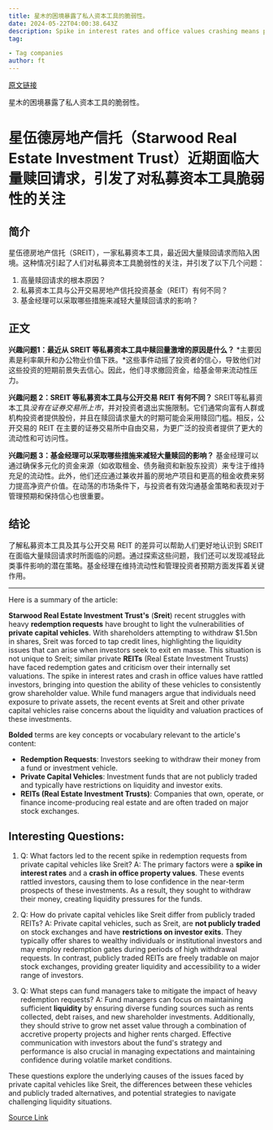 ```yaml
---
title: 星木的困境暴露了私人资本工具的脆弱性。
date: 2024-05-22T04:00:38.643Z
description: Spike in interest rates and office values crashing means property funds have rattled antsy holders
tag: 

- Tag companies
author: ft
---
```


[原文链接](https://ft.com/content/0368b541-d5ea-4043-91bd-13059d8e194a)

星木的困境暴露了私人资本工具的脆弱性。

# 星伍德房地产信托（Starwood Real Estate Investment Trust）近期面临大量赎回请求，引发了对私募资本工具脆弱性的关注

## 简介
星伍德房地产信托（SREIT），一家私募资本工具，最近因大量赎回请求而陷入困境。这种情况引起了人们对私募资本工具脆弱性的关注，并引发了以下几个问题：

1. 高量赎回请求的根本原因？
2. 私募资本工具与公开交易房地产信托投资基金（REIT）有何不同？
3. 基金经理可以采取哪些措施来减轻大量赎回请求的影响？

## 正文
**兴趣问题1：最近从 SREIT 等私募资本工具中赎回量激增的原因是什么？**
   *主要因素是利率飙升和办公物业价值下跌。*这些事件动摇了投资者的信心，导致他们对这些投资的短期前景失去信心。因此，他们寻求撤回资金，给基金带来流动性压力。

**兴趣问题 2：SREIT 等私募资本工具与公开交易 REIT 有何不同？**
   SREIT等私募资本工具*没有在证券交易所上市*，并对投资者退出实施限制。它们通常向富有人群或机构投资者提供股份，并且在赎回请求量大的时期可能会采用赎回门槛。相反，公开交易的 REIT 在主要的证券交易所中自由交易，为更广泛的投资者提供了更大的流动性和可访问性。

**兴趣问题 3：基金经理可以采取哪些措施来减轻大量赎回的影响？**
   基金经理可以通过确保多元化的资金来源（如收取租金、债务融资和新股东投资）来专注于维持充足的流动性。此外，他们还应通过兼收并蓄的房地产项目和更高的租金收费来努力提高净资产价值。在动荡的市场条件下，与投资者有效沟通基金策略和表现对于管理预期和保持信心也很重要。

## 结论
了解私募资本工具及其与公开交易 REIT 的差异可以帮助人们更好地认识到 SREIT 在面临大量赎回请求时所面临的问题。通过探索这些问题，我们还可以发现减轻此类事件影响的潜在策略。基金经理在维持流动性和管理投资者预期方面发挥着关键作用。


---

Here is a summary of the article: 

**Starwood Real Estate Investment Trust's** (**Sreit**) recent struggles with heavy **redemption requests** have brought to light the vulnerabilities of **private capital vehicles**. With shareholders attempting to withdraw $1.5bn in shares, Sreit was forced to tap credit lines, highlighting the liquidity issues that can arise when investors seek to exit en masse. This situation is not unique to Sreit; similar private **REITs** (Real Estate Investment Trusts) have faced redemption gates and criticism over their internally set valuations. The spike in interest rates and crash in office values have rattled investors, bringing into question the ability of these vehicles to consistently grow shareholder value. While fund managers argue that individuals need exposure to private assets, the recent events at Sreit and other private capital vehicles raise concerns about the liquidity and valuation practices of these investments. 

**Bolded** terms are key concepts or vocabulary relevant to the article's content:

- **Redemption Requests**: Investors seeking to withdraw their money from a fund or investment vehicle. 
- **Private Capital Vehicles**: Investment funds that are not publicly traded and typically have restrictions on liquidity and investor exits. 
- **REITs (Real Estate Investment Trusts)**: Companies that own, operate, or finance income-producing real estate and are often traded on major stock exchanges. 

## Interesting Questions:

1. Q: What factors led to the recent spike in redemption requests from private capital vehicles like Sreit? 
   A: The primary factors were a **spike in interest rates** and a **crash in office property values**. These events rattled investors, causing them to lose confidence in the near-term prospects of these investments. As a result, they sought to withdraw their money, creating liquidity pressures for the funds. 

2. Q: How do private capital vehicles like Sreit differ from publicly traded REITs? 
   A: Private capital vehicles, such as Sreit, are **not publicly traded** on stock exchanges and have **restrictions on investor exits**. They typically offer shares to wealthy individuals or institutional investors and may employ redemption gates during periods of high withdrawal requests. In contrast, publicly traded REITs are freely tradable on major stock exchanges, providing greater liquidity and accessibility to a wider range of investors. 

3. Q: What steps can fund managers take to mitigate the impact of heavy redemption requests? 
   A: Fund managers can focus on maintaining sufficient **liquidity** by ensuring diverse funding sources such as rents collected, debt raises, and new shareholder investments. Additionally, they should strive to grow net asset value through a combination of accretive property projects and higher rents charged. Effective communication with investors about the fund's strategy and performance is also crucial in managing expectations and maintaining confidence during volatile market conditions. 

These questions explore the underlying causes of the issues faced by private capital vehicles like Sreit, the differences between these vehicles and publicly traded alternatives, and potential strategies to navigate challenging liquidity situations.

[Source Link](https://ft.com/content/0368b541-d5ea-4043-91bd-13059d8e194a)

